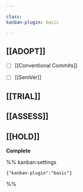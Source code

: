 ```yaml
---

class: 
kanban-plugin: basic

---
```


## [[ADOPT]]

- [ ] [[Conventional Commits]]
- [ ] [[SemVer]]


## [[TRIAL]]



## [[ASSESS]]



## [[HOLD]]

**Complete**




%% kanban:settings
```
{"kanban-plugin":"basic"}
```
%%